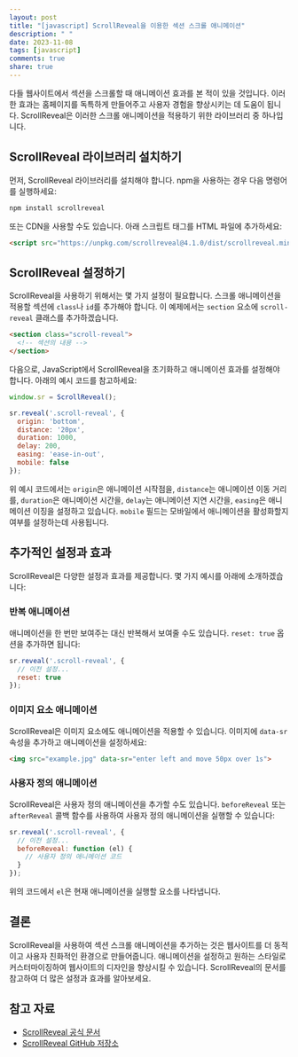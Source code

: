 ```yaml
---
layout: post
title: "[javascript] ScrollReveal을 이용한 섹션 스크롤 애니메이션"
description: " "
date: 2023-11-08
tags: [javascript]
comments: true
share: true
---
```


다들 웹사이트에서 섹션을 스크롤할 때 애니메이션 효과를 본 적이 있을 것입니다. 이러한 효과는 홈페이지를 독특하게 만들어주고 사용자 경험을 향상시키는 데 도움이 됩니다. ScrollReveal은 이러한 스크롤 애니메이션을 적용하기 위한 라이브러리 중 하나입니다.

## ScrollReveal 라이브러리 설치하기

먼저, ScrollReveal 라이브러리를 설치해야 합니다. npm을 사용하는 경우 다음 명령어를 실행하세요:

```bash
npm install scrollreveal
```

또는 CDN을 사용할 수도 있습니다. 아래 스크립트 태그를 HTML 파일에 추가하세요:

```html
<script src="https://unpkg.com/scrollreveal@4.1.0/dist/scrollreveal.min.js"></script>
```

## ScrollReveal 설정하기

ScrollReveal을 사용하기 위해서는 몇 가지 설정이 필요합니다. 스크롤 애니메이션을 적용할 섹션에 `class`나 `id`를 추가해야 합니다. 이 예제에서는 `section` 요소에 `scroll-reveal` 클래스를 추가하겠습니다.

```html
<section class="scroll-reveal">
  <!-- 섹션의 내용 -->
</section>
```

다음으로, JavaScript에서 ScrollReveal을 초기화하고 애니메이션 효과를 설정해야 합니다. 아래의 예시 코드를 참고하세요:

```javascript
window.sr = ScrollReveal();

sr.reveal('.scroll-reveal', {
  origin: 'bottom',
  distance: '20px',
  duration: 1000,
  delay: 200,
  easing: 'ease-in-out',
  mobile: false
});
```

위 예시 코드에서는 `origin`은 애니메이션 시작점을, `distance`는 애니메이션 이동 거리를, `duration`은 애니메이션 시간을, `delay`는 애니메이션 지연 시간을, `easing`은 애니메이션 이징을 설정하고 있습니다. `mobile` 필드는 모바일에서 애니메이션을 활성화할지 여부를 설정하는데 사용됩니다.

## 추가적인 설정과 효과

ScrollReveal은 다양한 설정과 효과를 제공합니다. 몇 가지 예시를 아래에 소개하겠습니다:

### 반복 애니메이션

애니메이션을 한 번만 보여주는 대신 반복해서 보여줄 수도 있습니다. `reset: true` 옵션을 추가하면 됩니다:

```javascript
sr.reveal('.scroll-reveal', {
  // 이전 설정...
  reset: true
});
```

### 이미지 요소 애니메이션

ScrollReveal은 이미지 요소에도 애니메이션을 적용할 수 있습니다. 이미지에 `data-sr` 속성을 추가하고 애니메이션을 설정하세요:

```html
<img src="example.jpg" data-sr="enter left and move 50px over 1s">
```

### 사용자 정의 애니메이션

ScrollReveal은 사용자 정의 애니메이션을 추가할 수도 있습니다. `beforeReveal` 또는 `afterReveal` 콜백 함수를 사용하여 사용자 정의 애니메이션을 실행할 수 있습니다:

```javascript
sr.reveal('.scroll-reveal', {
  // 이전 설정...
  beforeReveal: function (el) {
    // 사용자 정의 애니메이션 코드
  }
});
```

위의 코드에서 `el`은 현재 애니메이션을 실행할 요소를 나타냅니다.

## 결론

ScrollReveal을 사용하여 섹션 스크롤 애니메이션을 추가하는 것은 웹사이트를 더 동적이고 사용자 친화적인 환경으로 만들어줍니다. 애니메이션을 설정하고 원하는 스타일로 커스터마이징하여 웹사이트의 디자인을 향상시킬 수 있습니다. ScrollReveal의 문서를 참고하여 더 많은 설정과 효과를 알아보세요.

## 참고 자료

- [ScrollReveal 공식 문서](https://scrollrevealjs.org/)
- [ScrollReveal GitHub 저장소](https://github.com/jlmakes/scrollreveal)